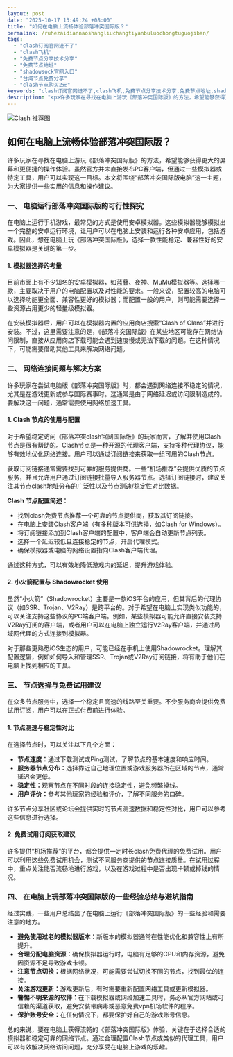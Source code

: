 ```yaml
---
layout: post
date: "2025-10-17 13:49:24 +08:00"
title: "如何在电脑上流畅体验部落冲突国际版？"
permalink: /ruhezaidiannaoshangliuchangtiyanbuluochongtuguojiban/
tags:
  - "clash订阅官网进不了"
  - "clash飞机"
  - "免费节点分享技术分享"
  - "免费节点地址"
  - "shadowsock官网入口"
  - "台湾节点免费分享"
  - "clash节点购买2元"
keywords: "clash订阅官网进不了,clash飞机,免费节点分享技术分享,免费节点地址,shadowsock官网入口,台湾节点免费分享,clash节点购买2元"
description: "<p>许多玩家在寻找在电脑上游玩《部落冲突国际版》的方法，希望能够获得更大的屏幕和更便捷的操作体验。虽然官方并未直接发布PC客户端，但通过一些模拟器或特定工具，用户可以实现这一目标。本文将围绕“部落冲突国际版电脑”这一主题，为大家提供一些实用的信息和操作建议。</p>"
---
```


![Clash 推荐图](https://clashjd.github.io/assets/img/免费机场节点推荐.png)

## 如何在电脑上流畅体验部落冲突国际版？

<p>许多玩家在寻找在电脑上游玩《部落冲突国际版》的方法，希望能够获得更大的屏幕和更便捷的操作体验。虽然官方并未直接发布PC客户端，但通过一些模拟器或特定工具，用户可以实现这一目标。本文将围绕“部落冲突国际版电脑”这一主题，为大家提供一些实用的信息和操作建议。</p>
<h3>一、 电脑运行部落冲突国际版的可行性探究</h3>
<p>在电脑上运行手机游戏，最常见的方式是使用安卓模拟器。这些模拟器能够模拟出一个完整的安卓运行环境，让用户可以在电脑上安装和运行各种安卓应用，包括游戏。因此，想在电脑上玩《部落冲突国际版》，选择一款性能稳定、兼容性好的安卓模拟器是关键的第一步。</p>
<h4>1. 模拟器选择的考量</h4>
<p>目前市面上有不少知名的安卓模拟器，如蓝叠、夜神、MuMu模拟器等。选择哪一款，主要取决于用户的电脑配置以及对性能的要求。一般来说，配置较高的电脑可以选择功能更全面、兼容性更好的模拟器；而配置一般的用户，则可能需要选择一些资源占用更少的轻量级模拟器。</p>
<p>在安装模拟器后，用户可以在模拟器内置的应用商店搜索“Clash of Clans”并进行安装。不过，这里需要注意的是，《部落冲突国际版》在某些地区可能存在网络访问限制，直接从应用商店下载可能会遇到速度慢或无法下载的问题。在这种情况下，可能需要借助其他工具来解决网络问题。</p>
<h3>二、 网络连接问题与解决方案</h3>
<p>许多玩家在尝试电脑版《部落冲突国际版》时，都会遇到网络连接不稳定的情况，尤其是在游戏更新或参与国际赛事时。这通常是由于网络延迟或访问限制造成的。要解决这一问题，通常需要使用网络加速工具。</p>
<h4>1. Clash 节点的使用与配置</h4>
<p>对于希望稳定访问《部落冲突clash官网国际版》的玩家而言，了解并使用Clash节点是很有帮助的。Clash节点是一种开源的代理客户端，支持多种代理协议，能够有效地优化网络连接。用户可以通过订阅链接来获取一组可用的Clash节点。</p>
<p>获取订阅链接通常需要找到可靠的服务提供商。一些“机场推荐”会提供优质的节点服务，并且允许用户通过订阅链接批量导入服务器节点。选择订阅链接时，建议关注其节点clash地址分布的广泛性以及节点测速/稳定性对比数据。</p>
<p><strong>Clash 节点配置简述：</strong></p>
<ul>
<li>找到clash免费节点推荐一个可靠的节点提供商，获取其订阅链接。</li>
<li>在电脑上安装Clash客户端（有多种版本可供选择，如Clash for Windows）。</li>
<li>将订阅链接添加到Clash客户端的配置中，客户端会自动更新节点列表。</li>
<li>选择一个延迟较低且连接稳定的节点，开启代理模式。</li>
<li>确保模拟器或电脑的网络设置指向Clash客户端代理。</li>
</ul>
<p>通过这种方式，可以有效地降低游戏内的延迟，提升游戏体验。</p>
<h4>2. 小火箭配置与 Shadowrocket 使用</h4>
<p>虽然“小火箭”（Shadowrocket）主要是一款iOS平台的应用，但其背后的代理协议（如SSR、Trojan、V2Ray）是跨平台的。对于希望在电脑上实现类似功能的，可以关注支持这些协议的PC端客户端。例如，某些模拟器可能允许直接安装支持V2Ray订阅的客户端，或者用户可以在电脑上独立运行V2Ray客户端，并通过局域网代理的方式连接到模拟器。</p>
<p>对于那些更熟悉iOS生态的用户，可能已经在手机上使用Shadowrocket。理解其配置逻辑，例如如何导入和管理SSR、Trojan或V2Ray订阅链接，将有助于他们在电脑上找到相应的工具。</p>
<h3>三、 节点选择与免费试用建议</h3>
<p>在众多节点服务中，选择一个稳定且高速的线路至关重要。不少服务商会提供免费试用订阅，用户可以在正式付费前进行体验。</p>
<h4>1. 节点测速与稳定性对比</h4>
<p>在选择节点时，可以关注以下几个方面：</p>
<ul>
<li><strong>节点速度：</strong>通过下载测试或Ping测试，了解节点的基本速度和响应时间。</li>
<li><strong>服务器节点分布：</strong>选择靠近自己地理位置或游戏服务器所在区域的节点，通常延迟会更低。</li>
<li><strong>稳定性：</strong>观察节点在不同时段的连接稳定性，避免频繁掉线。</li>
<li><strong>用户评价：</strong>参考其他玩家的经验和评价，了解不同服务的口碑。</li>
</ul>
<p>许多节点分享社区或论坛会提供实时的节点测速数据和稳定性对比，用户可以参考这些信息进行选择。</p>
<h4>2. 免费试用订阅获取建议</h4>
<p>许多提供“机场推荐”的平台，都会提供一定时长clash免费代理的免费试用。用户可以利用这些免费试用机会，测试不同服务商提供的节点连接质量。在试用过程中，重点关注能否流畅地进行游戏，以及在游戏过程中是否出现卡顿或掉线的情况。</p>
<h3>四、 在电脑上玩部落冲突国际版的一些经验总结与避坑指南</h3>
<p>经过实践，一些用户总结出了在电脑上运行《部落冲突国际版》的一些经验和需要注意的地方。</p>
<ul>
<li><strong>避免使用过老的模拟器版本：</strong>新版本的模拟器通常在性能优化和兼容性上有所提升。</li>
<li><strong>合理分配电脑资源：</strong>确保模拟器运行时，电脑有足够的CPU和内存资源，避免因资源不足导致游戏卡顿。</li>
<li><strong>注意节点切换：</strong>根据网络状况，可能需要尝试切换不同的节点，找到最优的连接。</li>
<li><strong>关注游戏更新：</strong>游戏更新后，有时需要重新配置网络工具或更新模拟器。</li>
<li><strong>警惕不明来源的软件：</strong>在下载模拟器或网络加速工具时，务必从官方网站或可信赖的渠道获取，避免安装带病毒或恶意免费vpn机场软件的程序。</li>
<li><strong>保护账号安全：</strong>在任何情况下，都要保护好自己的游戏账号信息。</li>
</ul>
<p>总的来说，要在电脑上获得流畅的《部落冲突国际版》体验，关键在于选择合适的模拟器和稳定可靠的网络节点。通过合理配置Clash节点或类似的代理工具，用户可以有效解决网络访问问题，充分享受在电脑上游戏的乐趣。</p>